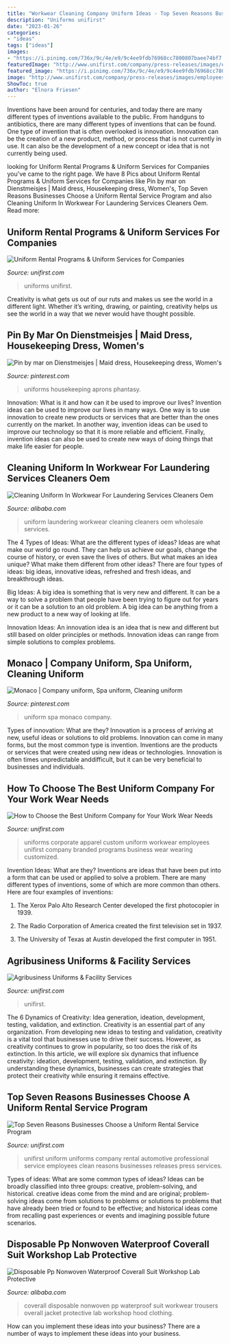 ```yaml
---
title: "Workwear Cleaning Company Uniform Ideas - Top Seven Reasons Businesses Choose A Uniform Rental Service Program"
description: "Uniforms unifirst"
date: "2023-01-26"
categories:
- "ideas"
tags: ["ideas"]
images:
- "https://i.pinimg.com/736x/9c/4e/e9/9c4ee9fdb76968cc7800807baee74bf7.jpg"
featuredImage: "http://www.unifirst.com/company/press-releases/images/employees-wearing-clean-custom-uniforms.jpg"
featured_image: "https://i.pinimg.com/736x/9c/4e/e9/9c4ee9fdb76968cc7800807baee74bf7.jpg"
image: "http://www.unifirst.com/company/press-releases/images/employees-wearing-clean-custom-uniforms.jpg"
ShowToc: true
author: "Elnora Friesen"
---
```



Inventions have been around for centuries, and today there are many different types of inventions available to the public. From handguns to antibiotics, there are many different types of inventions that can be found. One type of invention that is often overlooked is innovation. Innovation can be the creation of a new product, method, or process that is not currently in use. It can also be the development of a new concept or idea that is not currently being used.

	

		
looking for Uniform Rental Programs &amp; Uniform Services for Companies you've came to the right page. We have 8 Pics about Uniform Rental Programs &amp; Uniform Services for Companies like Pin by mar on Dienstmeisjes | Maid dress, Housekeeping dress, Women&#039;s, Top Seven Reasons Businesses Choose a Uniform Rental Service Program and also Cleaning Uniform In Workwear For Laundering Services Cleaners Oem. Read more:
		
    
## Uniform Rental Programs &amp; Uniform Services For Companies

<img loading=lazy src="https://unifirst.com/uniforms-workwear/rental/uniforms_workwear-rental-og.jpg" onerror="this.onerror=null;this.src='https://tse2.mm.bing.net/th?id=OIP.apbagoEOmJc0EpfClVPh2QHaD4&amp;pid=15.1';" alt="Uniform Rental Programs &amp; Uniform Services for Companies">

_Source: unifirst.com_

>uniforms unifirst. 

	

Creativity is what gets us out of our ruts and makes us see the world in a different light. Whether it’s writing, drawing, or painting, creativity helps us see the world in a way that we never would have thought possible.

    
## Pin By Mar On Dienstmeisjes | Maid Dress, Housekeeping Dress, Women&#039;s

<img loading=lazy src="https://i.pinimg.com/736x/9c/4e/e9/9c4ee9fdb76968cc7800807baee74bf7.jpg" onerror="this.onerror=null;this.src='https://tse4.mm.bing.net/th?id=OIP.2cm5Ktx9dQwALY3RK6zJ1QHaJG&amp;pid=15.1';" alt="Pin by mar on Dienstmeisjes | Maid dress, Housekeeping dress, Women&#039;s">

_Source: pinterest.com_

>uniforms housekeeping aprons phantasy. 

	

Innovation: What is it and how can it be used to improve our lives?
Invention ideas can be used to improve our lives in many ways. One way is to use innovation to create new products or services that are better than the ones currently on the market. In another way, invention ideas can be used to improve our technology so that it is more reliable and efficient. Finally, invention ideas can also be used to create new ways of doing things that make life easier for people.

    
## Cleaning Uniform In Workwear For Laundering Services Cleaners Oem

<img loading=lazy src="https://sc01.alicdn.com/kf/HTB1rZIuSpXXXXcAXpXXq6xXFXXXn/230895399/HTB1rZIuSpXXXXcAXpXXq6xXFXXXn.jpg" onerror="this.onerror=null;this.src='https://tse1.mm.bing.net/th?id=OIP.8a9XC0I_nvhmVk6AwrqpJgHaHa&amp;pid=15.1';" alt="Cleaning Uniform In Workwear For Laundering Services Cleaners Oem">

_Source: alibaba.com_

>uniform laundering workwear cleaning cleaners oem wholesale services. 

	

The 4 Types of Ideas: What are the different types of ideas?
Ideas are what make our world go round. They can help us achieve our goals, change the course of history, or even save the lives of others. But what makes an idea unique? What make them different from other ideas?
There are four types of ideas: big ideas, innovative ideas, refreshed and fresh ideas, and breakthrough ideas.

Big Ideas: A big idea is something that is very new and different. It can be a way to solve a problem that people have been trying to figure out for years or it can be a solution to an old problem. A big idea can be anything from a new product to a new way of looking at life.

Innovation Ideas: An innovation idea is an idea that is new and different but still based on older principles or methods. Innovation ideas can range from simple solutions to complex problems.

    
## Monaco | Company Uniform, Spa Uniform, Cleaning Uniform

<img loading=lazy src="https://i.pinimg.com/originals/7e/16/f7/7e16f7b466c70d044fd7e01026413627.jpg" onerror="this.onerror=null;this.src='https://tse4.mm.bing.net/th?id=OIP.SojMPRnNKcS32rYWp1slswHaK5&amp;pid=15.1';" alt="Monaco | Company uniform, Spa uniform, Cleaning uniform">

_Source: pinterest.com_

>uniform spa monaco company. 

	

Types of innovation: What are they?
Innovation is a process of arriving at new, useful ideas or solutions to old problems. Innovation can come in many forms, but the most common type is invention. Inventions are the products or services that were created using new ideas or technologies. Innovation is often times unpredictable anddifficult, but it can be very beneficial to businesses and individuals.

    
## How To Choose The Best Uniform Company For Your Work Wear Needs

<img loading=lazy src="http://www.unifirst.com/uniforms-workwear/programs/custom-corporate-image-apparel/employees-wearing-customized-branded-apparel.jpg" onerror="this.onerror=null;this.src='https://tse2.mm.bing.net/th?id=OIP.y5YAZpdVT0uXL1iTqV-d1AHaD4&amp;pid=15.1';" alt="How to Choose the Best Uniform Company for Your Work Wear Needs">

_Source: unifirst.com_

>uniforms corporate apparel custom uniform workwear employees unifirst company branded programs business wear wearing customized. 

	

Invention Ideas: What are they?
Inventions are ideas that have been put into a form that can be used or applied to solve a problem. There are many different types of inventions, some of which are more common than others. Here are four examples of inventions:
1. The Xerox Palo Alto Research Center developed the first photocopier in 1939.

2. The Radio Corporation of America created the first television set in 1937.

3. The University of Texas at Austin developed the first computer in 1951.


    
## Agribusiness Uniforms &amp; Facility Services

<img loading=lazy src="https://unifirst.com/industry/farm-clothing/farmer-works-in-field-wearing-denim-jeans.jpg" onerror="this.onerror=null;this.src='https://tse4.mm.bing.net/th?id=OIP.T62wg7iGA-B1PH_ECzph8QHaD4&amp;pid=15.1';" alt="Agribusiness Uniforms &amp; Facility Services">

_Source: unifirst.com_

>unifirst. 

	

The 6 Dynamics of Creativity: Idea generation, ideation, development, testing, validation, and extinction.
Creativity is an essential part of any organization. From developing new ideas to testing and validation, creativity is a vital tool that businesses use to drive their success. However, as creativity continues to grow in popularity, so too does the risk of its extinction. In this article, we will explore six dynamics that influence creativity: ideation, development, testing, validation, and extinction. By understanding these dynamics, businesses can create strategies that protect their creativity while ensuring it remains effective.

    
## Top Seven Reasons Businesses Choose A Uniform Rental Service Program

<img loading=lazy src="http://www.unifirst.com/company/press-releases/images/employees-wearing-clean-custom-uniforms.jpg" onerror="this.onerror=null;this.src='https://tse4.mm.bing.net/th?id=OIP.wLgguBRC0wySfMit6We6gQHaD4&amp;pid=15.1';" alt="Top Seven Reasons Businesses Choose a Uniform Rental Service Program">

_Source: unifirst.com_

>unifirst uniform uniforms company rental automotive professional service employees clean reasons businesses releases press services. 

	

Types of ideas: What are some common types of ideas?
Ideas can be broadly classified into three groups: creative, problem-solving, and historical. creative ideas come from the mind and are original; problem-solving ideas come from solutions to problems or solutions to problems that have already been tried or found to be effective; and historical ideas come from recalling past experiences or events and imagining possible future scenarios.

    
## Disposable Pp Nonwoven Waterproof Coverall Suit Workshop Lab Protective

<img loading=lazy src="https://sc02.alicdn.com/kf/HTB1rL7UNmzqK1RjSZPxq6A4tVXak/231219453/HTB1rL7UNmzqK1RjSZPxq6A4tVXak.jpg" onerror="this.onerror=null;this.src='https://tse3.mm.bing.net/th?id=OIP.HsFFXmneQ04-LfJqf1phRQHaHa&amp;pid=15.1';" alt="Disposable Pp Nonwoven Waterproof Coverall Suit Workshop Lab Protective">

_Source: alibaba.com_

>coverall disposable nonwoven pp waterproof suit workwear trousers overall jacket protective lab workshop hood clothing. 

	

How can you implement these ideas into your business?
There are a number of ways to implement these ideas into your business.

